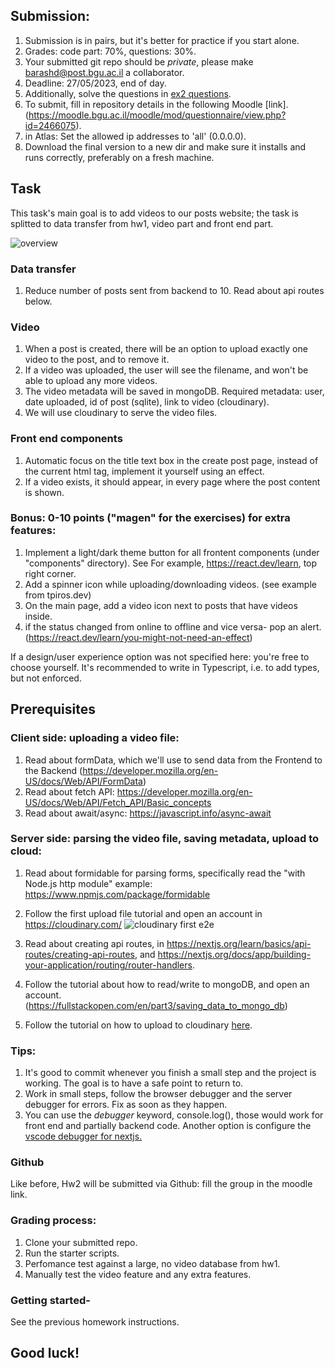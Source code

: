 ## Submission: 
1. Submission is in pairs, but it's better for practice if you start alone.
2. Grades: code part: 70%, questions: 30%.
3. Your submitted git repo should be *private*, please make barashd@post.bgu.ac.il a collaborator.
5. Deadline: 27/05/2023, end of day.
6. Additionally, solve the questions in [ex2 questions](https://docs.google.com/forms/d/1sGteR36gNbC9qhYE0inRXg1u6kSY5xxrp-z4VheNkXw/edit).
7. To submit, fill in repository details in the following Moodle [link].(https://moodle.bgu.ac.il/moodle/mod/questionnaire/view.php?id=2466075).
8. in Atlas: Set the allowed ip addresses to 'all' (0.0.0.0).
9. Download the final version to a new dir and make sure it installs and runs correctly, preferably on a fresh machine.


## Task
This task's main goal is to add videos to our posts website; the task is splitted to data transfer from hw1, video part and front end part.

![overview](https://res.cloudinary.com/dqdivzl0r/image/upload/v1684134346/kk6grnofeqgawigeas9f.png)

### Data transfer
1. Reduce number of posts sent from backend to 10.  Read about api routes below.

### Video
1. When a post is created, there will be an option to upload exactly one video to the post, and to remove it. 
2. If a video was uploaded, the user will see the filename, and won't be able to upload any more videos.
3. The video metadata will be saved in mongoDB. 
Required metadata: user, date uploaded, id of post (sqlite),  link to video (cloudinary). 
4. We will use cloudinary to serve the video files. 

### Front end components
1.  Automatic focus on the title text box in the create post page, instead of the current html tag, implement it yourself using an effect.
2.  If a video exists, it should appear, in every page where the post content is shown. 

### Bonus: 0-10 points ("magen" for the exercises) for extra features:
1. Implement a light/dark theme button for all frontent components (under "components" directory). See For example, https://react.dev/learn,  top right corner.
2. Add a spinner icon while uploading/downloading videos. (see example from tpiros.dev)
3. On the main page, add a video icon next to posts that have videos inside.
4. if the status changed from online to offline and vice versa- pop an alert. (https://react.dev/learn/you-might-not-need-an-effect)

If a design/user experience option was not specified here: you're free to choose yourself.
It's recommended to write in Typescript, i.e. to add types, but not enforced.

## Prerequisites

### Client side: uploading a video file:
1. Read about formData, which we'll use to send data from the Frontend to the Backend (https://developer.mozilla.org/en-US/docs/Web/API/FormData)
2. Read about fetch API: https://developer.mozilla.org/en-US/docs/Web/API/Fetch_API/Basic_concepts
3. Read about await/async: https://javascript.info/async-await


### Server side: parsing the video file, saving metadata, upload to cloud:
1. Read about formidable for parsing forms, specifically read the "with Node.js http module" example: https://www.npmjs.com/package/formidable
2. Follow the first upload file tutorial and open an account in https://cloudinary.com/ ![cloudinary first e2e](https://res.cloudinary.com/dqdivzl0r/image/upload/v1684131345/cloudinary_xkdnx7.png )

3. Read about creating api routes, in https://nextjs.org/learn/basics/api-routes/creating-api-routes, and https://nextjs.org/docs/app/building-your-application/routing/router-handlers.
4. Follow the tutorial about how to read/write to mongoDB, and open an account. (https://fullstackopen.com/en/part3/saving_data_to_mongo_db)
5. Follow the tutorial on how to upload to cloudinary [here](https://tpiros.dev/blog/uploading-and-displaying-videos-with-nextjs/).

### Tips:
1. It's good to commit whenever you finish a small step and the project is working. The goal is to have a safe point to return to.
2. Work in small steps, follow the browser debugger and the server debugger for errors. Fix as soon as they happen.
3. You can use the _debugger_ keyword, console.log(), those would work for front end and partially backend code. Another option is configure the [vscode debugger for nextjs.](https://nextjs.org/docs/pages/building-your-application/configuring/debugging)

### Github 
Like before, Hw2 will be submitted via Github: fill the group in the moodle link.

### Grading process:
1. Clone your submitted repo. 
2. Run the starter scripts.
3. Perfomance test against a large, no video database from hw1.
4. Manually test the video feature and any extra features.

### Getting started- 
See the previous homework instructions.

## Good luck!



